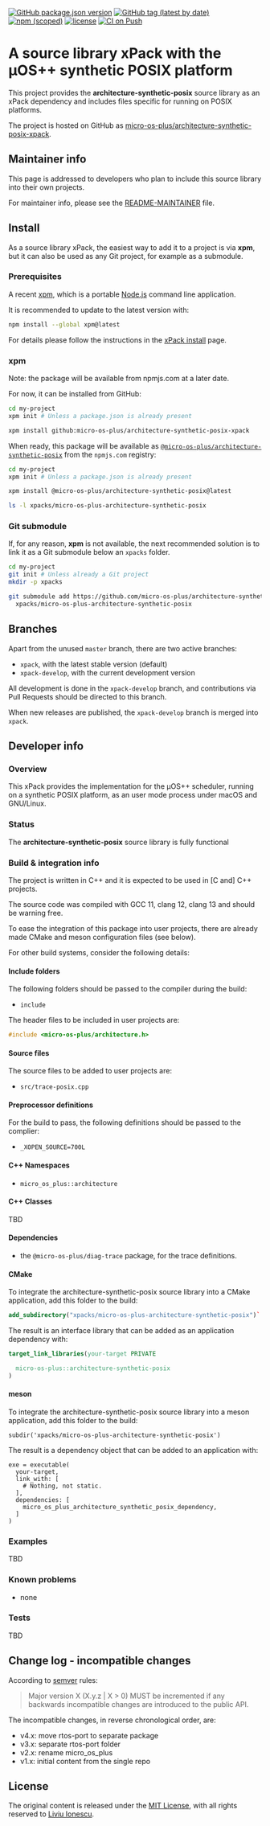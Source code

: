 [![GitHub package.json version](https://img.shields.io/github/package-json/v/micro-os-plus/architecture-synthetic-posix-xpack)](https://github.com/micro-os-plus/architecture-synthetic-posix-xpack/blob/xpack/package.json)
[![GitHub tag (latest by date)](https://img.shields.io/github/v/tag/micro-os-plus/architecture-synthetic-posix-xpack)](https://github.com/micro-os-plus/architecture-synthetic-posix-xpack/tags/)
[![npm (scoped)](https://img.shields.io/npm/v/@micro-os-plus/architecture-synthetic-posix.svg?color=blue)](https://www.npmjs.com/package/@micro-os-plus/architecture-synthetic-posix/)
[![license](https://img.shields.io/github/license/micro-os-plus/architecture-synthetic-posix-xpack)](https://github.com/micro-os-plus/architecture-synthetic-posix-xpack/blob/xpack/LICENSE)
[![CI on Push](https://github.com/micro-os-plus/architecture-synthetic-posix-xpack/actions/workflows/ci.yml/badge.svg)](https://github.com/micro-os-plus/architecture-synthetic-posix-xpack/actions/workflows/ci.yml)

# A source library xPack with the µOS++ synthetic POSIX platform

This project provides the **architecture-synthetic-posix** source library as an xPack
dependency and includes files specific for running on POSIX platforms.

The project is hosted on GitHub as
[micro-os-plus/architecture-synthetic-posix-xpack](https://github.com/micro-os-plus/architecture-synthetic-posix-xpack).

## Maintainer info

This page is addressed to developers who plan to include this source
library into their own projects.

For maintainer info, please see the
[README-MAINTAINER](README-MAINTAINER.md) file.

## Install

As a source library xPack, the easiest way to add it to a project is via
**xpm**, but it can also be used as any Git project, for example as a submodule.

### Prerequisites

A recent [xpm](https://xpack.github.io/xpm/),
which is a portable [Node.js](https://nodejs.org/) command line application.

It is recommended to update to the latest version with:

```sh
npm install --global xpm@latest
```

For details please follow the instructions in the
[xPack install](https://xpack.github.io/install/) page.

### xpm

Note: the package will be available from npmjs.com at a later date.

For now, it can be installed from GitHub:

```sh
cd my-project
xpm init # Unless a package.json is already present

xpm install github:micro-os-plus/architecture-synthetic-posix-xpack
```

When ready, this package will be available as
[`@micro-os-plus/architecture-synthetic-posix`](https://www.npmjs.com/package/@micro-os-plus/architecture-synthetic-posix)
from the `npmjs.com` registry:

```sh
cd my-project
xpm init # Unless a package.json is already present

xpm install @micro-os-plus/architecture-synthetic-posix@latest

ls -l xpacks/micro-os-plus-architecture-synthetic-posix
```

### Git submodule

If, for any reason, **xpm** is not available, the next recommended
solution is to link it as a Git submodule below an `xpacks` folder.

```sh
cd my-project
git init # Unless already a Git project
mkdir -p xpacks

git submodule add https://github.com/micro-os-plus/architecture-synthetic-posix-xpack.git \
  xpacks/micro-os-plus-architecture-synthetic-posix
```

## Branches

Apart from the unused `master` branch, there are two active branches:

- `xpack`, with the latest stable version (default)
- `xpack-develop`, with the current development version

All development is done in the `xpack-develop` branch, and contributions via
Pull Requests should be directed to this branch.

When new releases are published, the `xpack-develop` branch is merged
into `xpack`.

## Developer info

### Overview

This xPack provides the implementation for the µOS++ scheduler,
running on a synthetic POSIX platform, as an user mode process under
macOS and GNU/Linux.

### Status

The **architecture-synthetic-posix** source library is fully functional

### Build & integration info

The project is written in C++ and it is expected
to be used in [C and] C++ projects.

The source code was compiled with GCC 11, clang 12, clang 13
and should be warning free.

To ease the integration of this package into user projects, there
are already made CMake and meson configuration files (see below).

For other build systems, consider the following details:

#### Include folders

The following folders should be passed to the compiler during the build:

- `include`

The header files to be included in user projects are:

```c++
#include <micro-os-plus/architecture.h>
```

#### Source files

The source files to be added to user projects are:

- `src/trace-posix.cpp`

#### Preprocessor definitions

For the build to pass, the following definitions should be passed to the
complier:

- `_XOPEN_SOURCE=700L`

#### C++ Namespaces

- `micro_os_plus::architecture`

#### C++ Classes

TBD

#### Dependencies

- the `@micro-os-plus/diag-trace` package, for the trace definitions.

#### CMake

To integrate the architecture-synthetic-posix source library into a CMake application,
add this folder to the build:

```cmake
add_subdirectory("xpacks/micro-os-plus-architecture-synthetic-posix")`
```

The result is an interface library that can be added as an application
dependency with:

```cmake
target_link_libraries(your-target PRIVATE

  micro-os-plus::architecture-synthetic-posix
)
```

#### meson

To integrate the architecture-synthetic-posix source library into a meson application,
add this folder to the build:

```meson
subdir('xpacks/micro-os-plus-architecture-synthetic-posix')
```

The result is a dependency object that can be added
to an application with:

```meson
exe = executable(
  your-target,
  link_with: [
    # Nothing, not static.
  ],
  dependencies: [
    micro_os_plus_architecture_synthetic_posix_dependency,
  ]
)
```

### Examples

TBD

### Known problems

- none

### Tests

TBD

## Change log - incompatible changes

According to [semver](https://semver.org) rules:

> Major version X (X.y.z | X > 0) MUST be incremented if any
backwards incompatible changes are introduced to the public API.

The incompatible changes, in reverse chronological order,
are:

- v4.x: move rtos-port to separate package
- v3.x: separate rtos-port folder
- v2.x: rename micro_os_plus
- v1.x: initial content from the single repo

## License

The original content is released under the
[MIT License](https://opensource.org/licenses/MIT/),
with all rights reserved to
[Liviu Ionescu](https://github.com/ilg-ul/).
